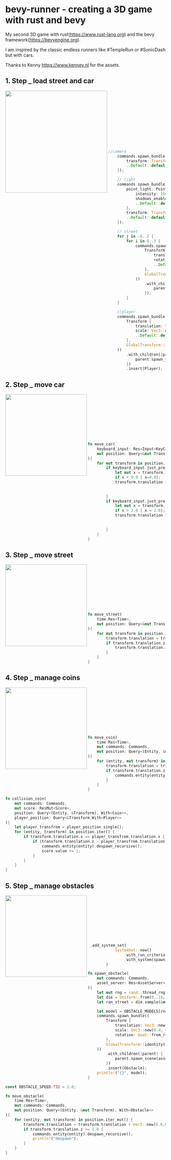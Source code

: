# bevy-runner - creating a 3D game with rust and bevy

My second 3D game with rust(https://www.rust-lang.org) and the bevy framework(https://bevyengine.org).

I am inspired by the classic endless runners like #TempleRun or #SonicDash but with cars.

Thanks to Kenny https://www.kenney.nl for the assets.

## 1. Step _ load street and car

<img src="img/step1.png" width="320" align="left"><br><br><br><br><br><br><br><br><br><br>


```Rust
//camera
    commands.spawn_bundle(PerspectiveCameraBundle{
        transform: Transform::from_xyz(1.0,6.0,3.0).looking_at(Vec3::new(1.,0.,-2.), Vec3::Y),
        ..Default::default()
    });

    // light
    commands.spawn_bundle(PointLightBundle{
        point_light: PointLight{
            intensity: 1500.0,
            shadows_enabled: true,
            ..Default::default()
        },
        transform: Transform::from_xyz(1.0, 4.0, 0.0),
        ..Default::default()
    });

    // street
    for j in -8..2 {
        for i in 0..3 {
            commands.spawn_bundle((
                Transform {
                    translation: Vec3::new(i as f32, 0.0, j as f32),
                    rotation: Quat::from_rotation_y(FRAC_PI_2),
                    ..Default::default()
                },
                GlobalTransform::identity(),
            ))
                .with_children(|parent| {
                    parent.spawn_scene(asset_server.load("models/road_straight.glb#Scene0"));
                });
        }
    }

    //player
    commands.spawn_bundle((
        Transform {
            translation: Vec3::new(1.0,0.0,0.0),
            scale: Vec3::new(0.4, 0.4, 0.4),
            ..Default::default()
        },
        GlobalTransform::identity(),
    ))
        .with_children(|parent| {
            parent.spawn_scene(asset_server.load("models/taxi.glb#Scene0"));
        })
        .insert(Player);
```

## 2. Step _ move car

<img src="img/step2.gif" width="256" align="left"><br><br><br><br><br><br><br><br>


```Rust
fn move_car(
    keyboard_input: Res<Input<KeyCode>>,
    mut position: Query<&mut Transform,With<Player>>
){
    for mut transform in position.iter_mut() {
        if keyboard_input.just_pressed(KeyCode::Left){
            let mut x = transform.translation.x-1.0;
            if x < 0.0 { x=0.0};
            transform.translation = Vec3::new(x,
                                         transform.translation.y,
                                         transform.translation.z);
        }
        if keyboard_input.just_pressed(KeyCode::Right){
            let mut x = transform.translation.x+1.0;
            if x > 2.0 { x = 2.0};
            transform.translation = Vec3::new(x,
                                         transform.translation.y,
                                         transform.translation.z);
        }
    }
}
```

## 3. Step _ move street

<img src="img/step3.gif" width="256" align="left"><br><br><br><br><br><br><br><br>


```Rust
fn move_street(
    time:Res<Time>,
    mut position: Query<&mut Transform,With<Street>>
){
    for mut transform in position.iter_mut() {
        transform.translation = transform.translation + Vec3::new(0.0,0.0,1.0) * STREET_SPEED * time.delta_seconds();
        if transform.translation.z > 2.0 {
            transform.translation.z -= 11.0;
        }
    }
}
```

## 4. Step _ manage coins

<img src="img/step4.gif" width="256" align="left"><br><br><br><br><br><br><br><br>


```Rust
fn move_coin(
    time:Res<Time>,
    mut commands: Commands,
    mut position: Query<(Entity, &mut Transform), With<Coin>>
){
    for (entity, mut transform) in position.iter_mut() {
        transform.translation = transform.translation + Vec3::new(0.0,0.0,1.0) * STREET_SPEED * time.delta_seconds();
        if transform.translation.z >= 1.0 {
            commands.entity(entity).despawn_recursive();
        }
    }
}
```


```Rust
fn collision_coin(
    mut commands: Commands,
    mut score: ResMut<Score>,
    position: Query<(Entity, &Transform), With<Coin>>,
    player_position: Query<&Transform,With<Player>>
){
    let player_transfrom = player_position.single();
    for (entity, transform) in position.iter() {
        if transform.translation.x == player_transfrom.translation.x {
            if (transform.translation.z - player_transfrom.translation.z).abs() < 0.4 {
                commands.entity(entity).despawn_recursive();
                score.value += 1;
            }
        }
    }
}

```

## 5. Step _ manage obstacles

<img src="img/step5.gif" width="256" align="left"><br><br><br><br><br><br><br><br>


```Rust
 .add_system_set(
            SystemSet::new()
                .with_run_criteria(FixedTimestep::step(4.0))
                .with_system(spawn_obstacle)
        )
```


```Rust
fn spawn_obstacle(
    mut commands: Commands,
    asset_server: Res<AssetServer>
){
    let mut rng = rand::thread_rng();
    let die = Uniform::from(0..3);
    let ran_street = die.sample(&mut rng);

    let model = OBSTACLE_MODELS[rng.gen_range(0..OBSTACLE_MODELS.len())];
    commands.spawn_bundle((
        Transform {
            translation: Vec3::new(ran_street as f32,0.0,-10.0),
            scale: Vec3::new(0.4, 0.4, 0.4),
            rotation: Quat::from_rotation_y(PI)
        },
        GlobalTransform::identity(),
    ))
        .with_children(|parent| {
            parent.spawn_scene(asset_server.load(model));
        })
        .insert(Obstacle);
    println!("{}", model);
}
```


```Rust
const OBSTACLE_SPEED:f32 = 2.0;

fn move_obstacle(
    time:Res<Time>,
    mut commands: Commands,
    mut position: Query<(Entity, &mut Transform), With<Obstacle>>
){
    for (entity, mut transform) in position.iter_mut() {
        transform.translation = transform.translation + Vec3::new(0.0,0.0,1.0) * OBSTACLE_SPEED * time.delta_seconds();
        if transform.translation.z >= 1.0 {
            commands.entity(entity).despawn_recursive();
            println!("despawn");
        }
    }
}
```
